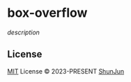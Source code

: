 # box-overflow

<!-- [![NPM Version][npm-version-src]][npm-version-href]
[![NPM Downloads][npm-downloads-src]][npm-downloads-href]
[![bundle][bundle-src]][bundle-href]
[![JSDocs][jsdocs-src]][jsdocs-href]
[![License][license-src]][license-href] -->

_description_

## License

[MIT](./LICENSE) License © 2023-PRESENT [ShunJun](https://github.com/shunjun)

<!-- Badges -->
[npm-version-src]: https://img.shields.io/npm/v/box-overflow?style=flat&colorA=080f12&colorB=1fa669
[npm-version-href]: https://npmjs.com/package/box-overflow
[npm-downloads-src]: https://img.shields.io/npm/dm/box-overflow?style=flat&colorA=080f12&colorB=1fa669
[npm-downloads-href]: https://npmjs.com/package/box-overflow
[bundle-src]: https://img.shields.io/bundlephobia/minzip/box-overflow?style=flat&colorA=080f12&colorB=1fa669&label=minzip
[bundle-href]: https://bundlephobia.com/result?p=box-overflow
[license-src]: https://img.shields.io/github/license/antfu/box-overflow.svg?style=flat&colorA=080f12&colorB=1fa669
[license-href]: https://github.com/antfu/box-overflow/blob/main/LICENSE
[jsdocs-src]: https://img.shields.io/badge/jsdocs-reference-080f12?style=flat&colorA=080f12&colorB=1fa669
[jsdocs-href]: https://www.jsdocs.io/package/box-overflow
